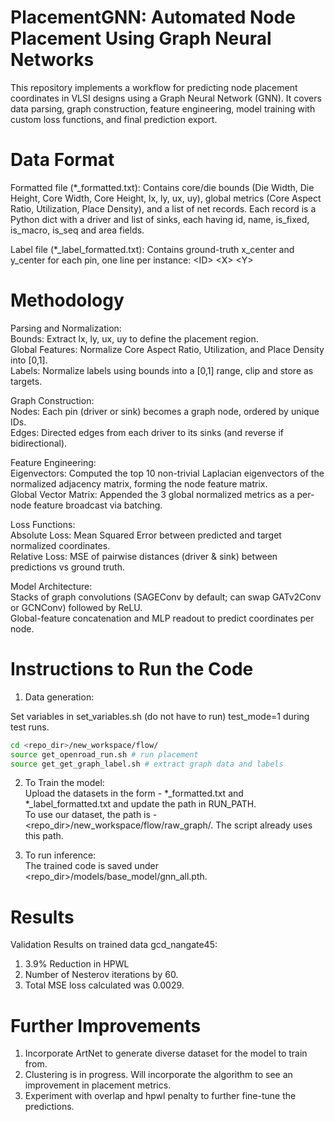 # PlacementGNN: Automated Node Placement Using Graph Neural Networks

This repository implements a workflow for predicting node placement coordinates in VLSI designs using a Graph Neural Network (GNN). It covers data parsing, graph construction, feature engineering, model training with custom loss functions, and final prediction export.

# Data Format

Formatted file (*_formatted.txt): Contains core/die bounds (Die Width, Die Height, Core Width, Core Height, lx, ly, ux, uy), global metrics (Core Aspect Ratio, Utilization, Place Density), and a list of net records. Each record is a Python dict with a driver and list of sinks, each having id, name, is_fixed, is_macro, is_seq and area fields.

Label file (*_label_formatted.txt): Contains ground-truth x_center and y_center for each pin, one line per instance: &lt;ID&gt; &lt;X&gt; &lt;Y&gt;

# Methodology

Parsing and Normalization: \
Bounds: Extract lx, ly, ux, uy to define the placement region. \
Global Features: Normalize Core Aspect Ratio, Utilization, and Place Density into [0,1]. \
Labels: Normalize labels using bounds into a [0,1] range, clip and store as targets.

Graph Construction: \
Nodes: Each pin (driver or sink) becomes a graph node, ordered by unique IDs. \
Edges: Directed edges from each driver to its sinks (and reverse if bidirectional). 

Feature Engineering: \
Eigenvectors: Computed the top 10 non-trivial Laplacian eigenvectors of the normalized adjacency matrix, forming the node feature matrix. \
Global Vector Matrix: Appended the 3 global normalized metrics as a per-node feature broadcast via batching.

Loss Functions: \
Absolute Loss: Mean Squared Error between predicted and target normalized coordinates. \
Relative Loss: MSE of pairwise distances (driver & sink) between predictions vs ground truth.

Model Architecture: \
Stacks of graph convolutions (SAGEConv by default; can swap GATv2Conv or GCNConv) followed by ReLU. \
Global-feature concatenation and MLP readout to predict coordinates per node.


# Instructions to Run the Code
1. Data generation: 

Set variables in set_variables.sh (do not have to run)
test_mode=1 during test runs.

```bash
cd <repo_dir>/new_workspace/flow/
source get_openroad_run.sh # run placement
source get_get_graph_label.sh # extract graph data and labels
```

2. To Train the model: \
Upload the datasets in the form - *_formatted.txt and *_label_formatted.txt and update the path in RUN_PATH. \
To use our dataset, the path is - &lt;repo_dir&gt;/new_workspace/flow/raw_graph/. The script already uses this path. 

3. To run inference: \
The trained code is saved under &lt;repo_dir&gt;/models/base_model/gnn_all.pth. 

# Results 
Validation Results on trained data gcd_nangate45: 
1. 3.9% Reduction in HPWL
2. Number of Nesterov iterations by 60.
3. Total MSE loss calculated was 0.0029.

# Further Improvements
1. Incorporate ArtNet to generate diverse dataset for the model to train from. 
2. Clustering is in progress. Will incorporate the algorithm to see an improvement in placement metrics. 
3. Experiment with overlap and hpwl penalty to further fine-tune the predictions. 
